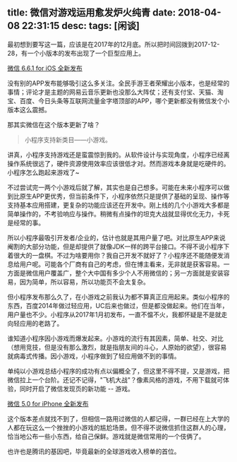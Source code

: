 title: 微信对游戏运用愈发炉火纯青
date: 2018-04-08 22:31:15
desc: 
tags: [闲谈] 
---

最初想到要写这一篇，应该是在2017年的12月底。所以把时间回拨到2017-12-28，有一个小版本的发布出现了一个巨型应用上。

[微信 6.6.1 for iOS 全新发布](https://weixin.qq.com/cgi-bin/readtemplate?t=page/faq/ios/661/index&faq=ios_661)

没有别的APP发布能够吸引这么多关注。全民手游王者荣耀出小版本，也是经常的事情；评论才是主题的网易云音乐更新也没那么大阵仗；还有支付宝、天猫、淘宝、百度、今日头条等互联网流量金字塔顶部的APP，哪个更新都没有微信发个小版本这么震撼。

那其实微信在这个版本更新了啥？

<!-- more -->

> 小程序支持新类目——小游戏。

讲真，小程序支持游戏还是蛮震惊到我的。从软件设计与实现角度，小程序已经离操作系统很远了，硬件资源使用效率应该很低才对。然而游戏本身就是吃硬件的。小程序怎么跑起来游戏了~

不过尝试完一两个小游戏后就了解，其实也是自己想多。可能在未来小程序可以做到比原生APP更优秀，但当前条件下，小程序依然只是提供了基础的呈现、操作等支持基本应用搭建，更复杂的功能应该还在开发中。刚上线的几个小游戏大多都是简单操作的，不考验响应与操作。稍微有点操作的坦克大战就显得优化无力，卡死是经常的事。

所以小程序最吸引开发者/企业的，估计也就是其用户量了吧。对比原生APP来说阉割的大部分功能，但是却提供了就像JDK一样的跨平台接口。不得不说小程序下着很大的一盘棋。不过为啥要用你？我自己开发不就好了？小程序还不能随便发消息给用户呢。可能各个厂商有自己的考虑，但在博主看来，无非就是获客容易。一方面是微信用户覆盖广，整个大中国有多少个人不用微信的；另一方面就是安装容易，因为简单，所以容易，所以功能页不会太复杂。

但小程序发布那么久了，在小游戏之前我认为都不算真正应用起来。类似小程序的东西，百度2014年做过轻应用，UC后来也做过，但是都没做起来。他们在当年，用户量也不少。小程序从2017年1月初发布，一直不愠不火，我都怀疑是不是就走向轻应用的老路了。

谁知道小程序因小游戏而爆发起来。小游戏的流行有其因素，简单、社交、对比（想用竞技，但是没有那么激烈，就是指朋友间的斗心，人原始的欲望），很容易就病毒式传播。因小游戏，小程序做到了轻应用做不到的事情。

单纯以小游戏总结小程序的成功有点以偏概全了，但这里不得不提，又是游戏，把微信拉上一个台阶。还记不记得，"飞机大战"？像素风格的游戏，不用下载就可体验，同时开启了微信发现页的新功能 -- 游戏。

[微信 5.0 for iPhone 全新发布](https://weixin.qq.com/cgi-bin/readtemplate?lang=zh_CN&t=weixin_faq_ios_50)

这个版本差点就找不到了，但相信一路用过微信的人都记得，一群已经在上大学的人都在玩这么一个挫挫的小游戏的尴尬场景。但不得不说微信抓住这群人的心理，恰当地公布一些小东西，给自己保鲜。游戏就是微信常用的一个伎俩了。

也许也是腾讯的基因吧，毕竟最新的全球游戏收入榜单的首位。